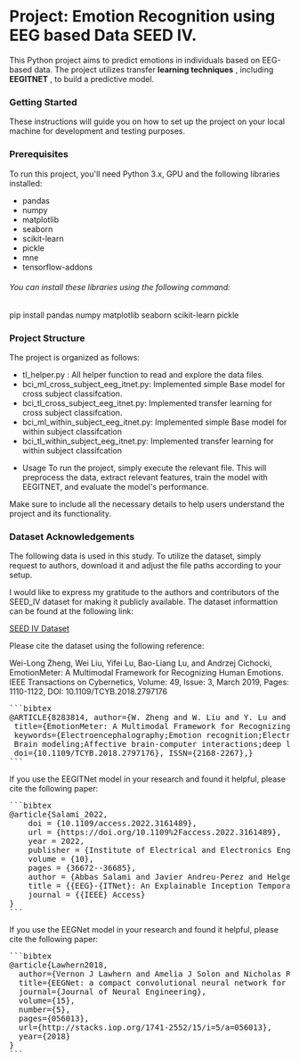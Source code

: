 # Project: Emotion Recognition using EEG based Data SEED IV.

This Python project aims to predict emotions in individuals based on EEG-based data. The project utilizes transfer **learning techniques** , including **EEGITNET**  , to build a predictive model.

### Getting Started
These instructions will guide you on how to set up the project on your local machine for development and testing purposes.

### Prerequisites
To run this project, you'll need Python 3.x, GPU and the following libraries installed:

* pandas
* numpy
* matplotlib
* seaborn
* scikit-learn
* pickle
* mne
* tensorflow-addons

###### You can install these libraries using the following command:

pip install pandas numpy matplotlib seaborn scikit-learn pickle

### Project Structure
The project is organized as follows:

- tl_helper.py : All helper function to read and explore the data files.
- bci_ml_cross_subject_eeg_itnet.py: Implemented simple Base model for cross subject classifcation.
- bci_tl_cross_subject_eeg_itnet.py: Implemented transfer learning for cross subject classifcation.
- bci_ml_within_subject_eeg_itnet.py: Implemented simple Base model for within subject classifcation
- bci_tl_within_subject_eeg_itnet.py: Implemented transfer learning for within subject classifcation

* Usage
To run the project, simply execute the relevant file. This will preprocess the data, extract relevant features, train the model with EEGITNET, and evaluate the model's performance.

Make sure to include all the necessary details to help users understand the project and its functionality.

### Dataset Acknowledgements

The following data is used in this study. To utilize the dataset, simply request to authors, download it and adjust the file paths according to your setup.

I would like to express my gratitude to the authors and contributors of the SEED_IV dataset for making it publicly available. The dataset informattion can be found at the following link:

[SEED IV Dataset](https://bcmi.sjtu.edu.cn/home/seed/seed-iv.html#)

Please cite the dataset using the following reference:

Wei-Long Zheng, Wei Liu, Yifei Lu, Bao-Liang Lu, and Andrzej Cichocki, EmotionMeter: A Multimodal Framework for Recognizing Human Emotions. IEEE Transactions on Cybernetics, Volume: 49, Issue: 3, March 2019, Pages: 1110-1122, DOI: 10.1109/TCYB.2018.2797176

<pre>
```bibtex
@ARTICLE{8283814, author={W. Zheng and W. Liu and Y. Lu and B. Lu and A. Cichocki}, journal={IEEE Transactions on Cybernetics},
 title={EmotionMeter: A Multimodal Framework for Recognizing Human Emotions}, year={2018}, volume={}, number={}, pages={1-13}, 
 keywords={Electroencephalography;Emotion recognition;Electrodes;Feature extraction;Human computer interaction;Biological neural networks;
 Brain modeling;Affective brain-computer interactions;deep learning;EEG;emotion recognition;eye movements;multimodal deep neural networks},
 doi={10.1109/TCYB.2018.2797176}, ISSN={2168-2267},}
```
</pre>

If you use the EEGITNet model in your research and found it helpful, please cite the following paper:

<pre>
```bibtex
@article{Salami_2022,
	doi = {10.1109/access.2022.3161489},
	url = {https://doi.org/10.1109%2Faccess.2022.3161489},
	year = 2022,
	publisher = {Institute of Electrical and Electronics Engineers ({IEEE})},
	volume = {10},
	pages = {36672--36685},
	author = {Abbas Salami and Javier Andreu-Perez and Helge Gillmeister},
	title = {{EEG}-{ITNet}: An Explainable Inception Temporal Convolutional Network for Motor Imagery Classification}, 
	journal = {{IEEE} Access}
}
```
</pre>


If you use the EEGNet model in your research and found it helpful, please cite the following paper:

<pre>
```bibtex
@article{Lawhern2018,
  author={Vernon J Lawhern and Amelia J Solon and Nicholas R Waytowich and Stephen M Gordon and Chou P Hung and Brent J Lance},
  title={EEGNet: a compact convolutional neural network for EEG-based brain–computer interfaces},
  journal={Journal of Neural Engineering},
  volume={15},
  number={5},
  pages={056013},
  url={http://stacks.iop.org/1741-2552/15/i=5/a=056013},
  year={2018}
}
```
</pre>
